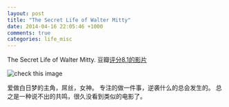 ```yaml
---
layout: post
title: "The Secret Life of Walter Mitty"
date: 2014-04-16 22:05:46 +1000
comments: true
categories: life_misc
---
```

The Secret Life of Walter Mitty. 豆瓣[评分8.1的影片](http://movie.douban.com/subject/2133323/)

![check this image](http://img3.douban.com/view/movie_poster_cover/spst/public/p2160195181.jpg)

爱做白日梦的主角，屌丝，女神。 专注的做一件事，逆袭什么的总会发生的。
总之是一种说不出的共鸣，很久没看到类似的电影了。
